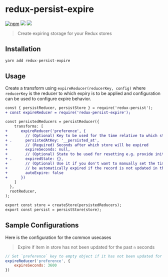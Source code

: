 # redux-persist-expire

[![npm](https://badge.fury.io/js/redux-persist-expire.svg)](https://www.npmjs.com/package/redux-persist-expire)
[![](https://img.shields.io/travis/kamranahmedse/redux-persist-expire/master.svg?style=flat-square)](http://travis-ci.org/kamranahmedse/redux-persist-expire)
[![](https://img.shields.io/codecov/c/github/kamranahmedse/redux-persist-expire.svg?style=flat-square)](http://travis-ci.org/kamranahmedse/redux-persist-expire)

> Create expiring storage for your Redux stores

## Installation

```javascript
yarn add redux-persist-expire
```

## Usage

Create a transform using `expireReducer(reducerKey, config)` where `reducerKey` is the reducer to which expiry is to be applied and configuration can be used to configure expire behavior.

```diff
const { persistReducer, persistStore } = require('redux-persist');
+ const expireReducer = require('redux-persist-expire');

const persistedReducers = persistReducer({
    transforms: [
+      expireReducer('preference', {
+        // (Optional) Key to be used for the time relative to which store is to be expired
+ .      persistedAtKey: '__persisted_at',
+        // (Required) Seconds after which store will be expired
+        expireSeconds: null,
+        // (Optional) State to be used for resetting e.g. provide initial reducer state
+ .      expiredState: {},
+        // (Optional) Use it if you don't want to manually set the time and want the store to
+        // be automatically expired if the record is not updated in the `expireSeconds` time
+        autoExpire: false
+      })
    ]
  },
  rootReducer,
);

export const store = createStore(persistedReducers);
export const persist = persistStore(store);
```

## Sample Configurations
Here is the configuration for the common usecases

> Expire if item in store has not been updated for the past `n` seconds

```javascript
// Set `preference` key to empty object if it has not been updated for the past hour
expireReducer('preference', {
    expireSeconds: 3600
})
```

